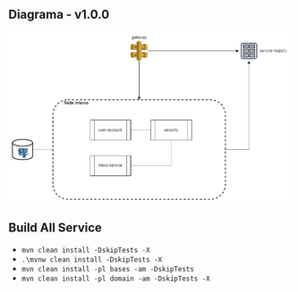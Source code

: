 ## Diagrama - v1.0.0
![](docs/arch-blog-api.jpg)

## Build All Service
- `mvn clean install -DskipTests -X`
- `.\mvnw clean install -DskipTests -X`
- `mvn clean install -pl bases -am -DskipTests`
- `mvn clean install -pl domain -am -DskipTests -X`